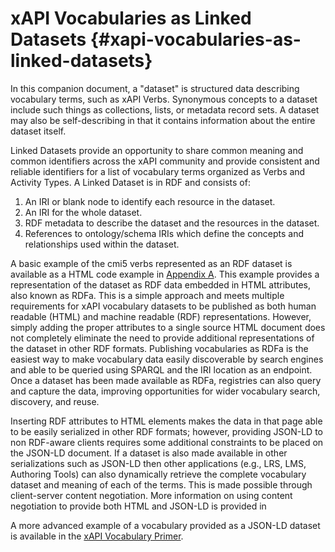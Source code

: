 # xAPI Vocabularies as Linked Datasets {#xapi-vocabularies-as-linked-datasets}

In this companion document, a "dataset" is structured data describing vocabulary terms, such as xAPI Verbs. Synonymous concepts to a dataset include such things as collections, lists, or metadata record sets. A dataset may also be self-describing in that it contains information about the entire dataset itself.

Linked Datasets provide an opportunity to share common meaning and common identifiers across the xAPI community and provide consistent and reliable identifiers for a list of vocabulary terms organized as Verbs and Activity Types. A Linked Dataset is in RDF and consists of:

1.  An IRI or blank node to identify each resource in the dataset.
2.  An IRI for the whole dataset.
3.  RDF metadata to describe the dataset and the resources in the dataset.
4.  References to ontology/schema IRIs which define the concepts and relationships used within the dataset.

A basic example of the cmi5 verbs represented as an RDF dataset is available as a HTML code example in [Appendix A](appendices/README.md). This example provides a representation of the dataset as RDF data embedded in HTML attributes, also known as RDFa. This is a simple approach and meets multiple requirements for xAPI vocabulary datasets to be published as both human readable (HTML) and machine readable (RDF) representations. However, simply adding the proper attributes to a single source HTML document does not completely eliminate the need to provide additional representations of the dataset in other RDF formats. Publishing vocabularies as RDFa is the easiest way to make vocabulary data easily discoverable by search engines and able to be queried using SPARQL and the IRI location as an endpoint. Once a dataset has been made available as RDFa, registries can also query and capture the data, improving opportunities for wider vocabulary search, discovery, and reuse.

Inserting RDF attributes to HTML elements makes the data in that page able to be easily serialized in other RDF formats; however, providing JSON-LD to non RDF-aware clients requires some additional constraints to be placed on the JSON-LD document. If a dataset is also made available in other serializations such as JSON-LD then other applications (e.g., LRS, LMS, Authoring Tools) can also dynamically retrieve the complete vocabulary dataset and meaning of each of the terms. This is made possible through client-server content negotiation. More information on using content negotiation to provide both HTML and JSON-LD is provided in 

A more advanced example of a vocabulary provided as a JSON-LD dataset is available in the [xAPI Vocabulary Primer](https://adl.gitbooks.io/experience-xapi-vocabulary-primer/content/).